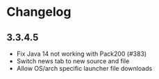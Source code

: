 # Changelog

## 3.3.4.5

- Fix Java 14 not working with Pack200 (#383)
- Switch news tab to new source and file
- Allow OS/arch specific launcher file downloads
